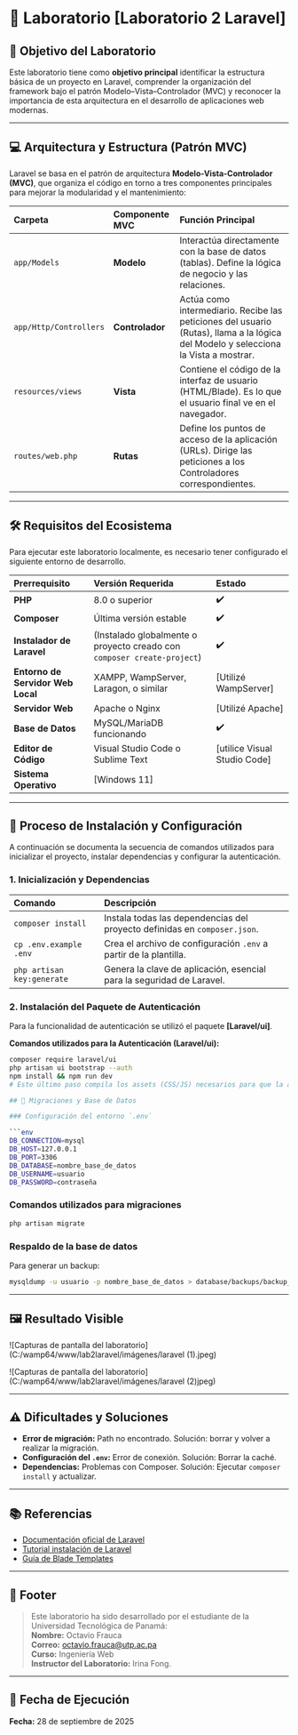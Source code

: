# 🧪 Laboratorio [Laboratorio 2 Laravel]

## 🎯 Objetivo del Laboratorio

Este laboratorio tiene como **objetivo principal** identificar la estructura básica de un proyecto en Laravel, comprender la organización del framework bajo el patrón Modelo–Vista–Controlador (MVC) y reconocer la
importancia de esta arquitectura en el desarrollo de aplicaciones web modernas.

---

## 💻 Arquitectura y Estructura (Patrón MVC)

Laravel se basa en el patrón de arquitectura **Modelo-Vista-Controlador (MVC)**, que organiza el código en torno a tres componentes principales para mejorar la modularidad y el mantenimiento:

| Carpeta | Componente MVC | Función Principal |
| :--- | :--- | :--- |
| `app/Models` | **Modelo** | Interactúa directamente con la base de datos (tablas). Define la lógica de negocio y las relaciones. |
| `app/Http/Controllers` | **Controlador** | Actúa como intermediario. Recibe las peticiones del usuario (Rutas), llama a la lógica del Modelo y selecciona la Vista a mostrar. |
| `resources/views` | **Vista** | Contiene el código de la interfaz de usuario (HTML/Blade). Es lo que el usuario final ve en el navegador. |
| `routes/web.php` | **Rutas** | Define los puntos de acceso de la aplicación (URLs). Dirige las peticiones a los Controladores correspondientes. |

---

## 🛠️ Requisitos del Ecosistema

Para ejecutar este laboratorio localmente, es necesario tener configurado el siguiente entorno de desarrollo.

| Prerrequisito | Versión Requerida | Estado |
| :--- | :--- | :--- |
| **PHP** | 8.0 o superior | ✔️ |
| **Composer** | Última versión estable | ✔️ |
| **Instalador de Laravel** | (Instalado globalmente o proyecto creado con `composer create-project`) | ✔️ |
| **Entorno de Servidor Web Local** | XAMPP, WampServer, Laragon, o similar | [Utilizé WampServer] |
| **Servidor Web** | Apache o Nginx | [Utilizé Apache] |
| **Base de Datos** | MySQL/MariaDB funcionando | ✔️ |
| **Editor de Código** | Visual Studio Code o Sublime Text| [utilice Visual Studio Code] |
| **Sistema Operativo** | [Windows 11] | |

---

## 🚀 Proceso de Instalación y Configuración

A continuación se documenta la secuencia de comandos utilizados para inicializar el proyecto, instalar dependencias y configurar la autenticación.

### 1. Inicialización y Dependencias

| Comando | Descripción |
| :--- | :--- |
| `composer install` | Instala todas las dependencias del proyecto definidas en `composer.json`. |
| `cp .env.example .env` | Crea el archivo de configuración `.env` a partir de la plantilla. |
| `php artisan key:generate` | Genera la clave de aplicación, esencial para la seguridad de Laravel. |

### 2. Instalación del Paquete de Autenticación

Para la funcionalidad de autenticación se utilizó el paquete **[Laravel/ui]**.

**Comandos utilizados para la Autenticación (Laravel/ui):**

```bash
composer require laravel/ui
php artisan ui bootstrap --auth
npm install && npm run dev 
# Este último paso compila los assets (CSS/JS) necesarios para que la autenticación se vea correctamente.

## 📂 Migraciones y Base de Datos

### Configuración del entorno `.env`

```env
DB_CONNECTION=mysql
DB_HOST=127.0.0.1
DB_PORT=3306
DB_DATABASE=nombre_base_de_datos
DB_USERNAME=usuario
DB_PASSWORD=contraseña
```

### Comandos utilizados para migraciones

```bash
php artisan migrate
```

### Respaldo de la base de datos

Para generar un backup:

```bash
mysqldump -u usuario -p nombre_base_de_datos > database/backups/backup_lab2.sql
```

---

## 🖼️ Resultado Visible

![Capturas de pantalla del laboratorio](C:/wamp64/www/lab2laravel/imágenes/laravel (1).jpeg)

![Capturas de pantalla del laboratorio](C:/wamp64/www/lab2laravel/imágenes/laravel (2)jpeg)

---

## ⚠️ Dificultades y Soluciones

- **Error de migración:** Path no encontrado. Solución: borrar y volver a realizar la migración.
- **Configuración del `.env`:** Error de conexión. Solución: Borrar la caché.
- **Dependencias:** Problemas con Composer. Solución: Ejecutar `composer install` y actualizar.

---

## 📚 Referencias

- [Documentación oficial de Laravel](https://laravel.com/docs/10.x)
- [Tutorial instalación de Laravel](https://www.youtube.com/watch?v=GZMGyYNq3hE)
- [Guía de Blade Templates](https://laravel.com/docs/10.x/blade)

---

## 📝 Footer

> Este laboratorio ha sido desarrollado por el estudiante de la Universidad Tecnológica de Panamá:  
> **Nombre:** Octavio Frauca  
> **Correo:** octavio.frauca@utp.ac.pa  
> **Curso:** Ingeniería Web  
> **Instructor del Laboratorio:** Irina Fong.

---

## 📅 Fecha de Ejecución

**Fecha:** 28 de septiembre de 2025
